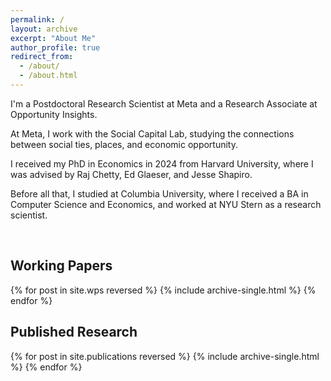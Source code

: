```yaml
---
permalink: /
layout: archive
excerpt: "About Me"
author_profile: true
redirect_from: 
  - /about/
  - /about.html
---
```

I'm a Postdoctoral Research Scientist at Meta and a Research Associate at Opportunity Insights. 

At Meta, I work with the Social Capital Lab, studying the connections between social ties, places, and economic opportunity.

I received my PhD in Economics in 2024 from Harvard University, where I was advised by Raj Chetty, Ed Glaeser, and Jesse Shapiro.

Before all that, I studied at Columbia University, where I received a BA in Computer Science and Economics, and worked at NYU Stern as a research scientist.

<br>

Working Papers
------
{% for post in site.wps reversed %}
  {% include archive-single.html %}
{% endfor %}

Published Research
------
{% for post in site.publications reversed %}
  {% include archive-single.html %}
{% endfor %}
<br>
